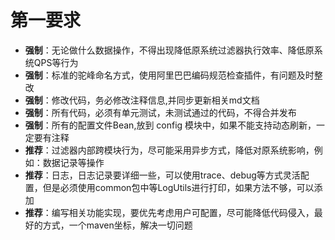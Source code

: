 # 第一要求
- **强制**：无论做什么数据操作，不得出现降低原系统过滤器执行效率、降低原系统QPS等行为
- **强制**：标准的驼峰命名方式，使用阿里巴巴编码规范检查插件，有问题及时整改
- **强制**：修改代码，务必修改注释信息,并同步更新相关md文档
- **强制**：所有代码，必须有单元测试，未测试通过的代码，不得合并发布
- **强制**：所有的配置文件Bean,放到 config 模块中，如果不能支持动态刷新，一定要有注释
- **推荐**：过滤器内部跨模块行为，尽可能采用异步方式，降低对原系统影响，例如：数据记录等操作
- **推荐**：日志，日志记录要详细一些，可以使用trace、debug等方式灵活配置，但是必须使用common包中等LogUtils进行打印，如果方法不够，可以添加
- **推荐**：编写相关功能实现，要优先考虑用户可配置，尽可能降低代码侵入，最好的方式，一个maven坐标，解决一切问题